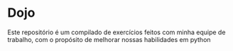 # Dojo
Este repositório é um compilado de exercícios feitos com minha equipe de trabalho, com o propósito de melhorar nossas habilidades em python 
